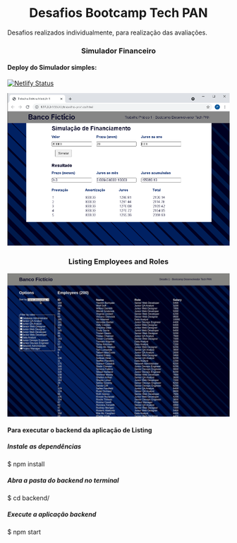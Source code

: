 <h1 align='center'>Desafios Bootcamp Tech PAN</h1>
<p> Desafios realizados individualmente, para realização das avaliações.<p>
  
<h3 align='center'>Simulador Financeiro</h3>

<h4>Deploy do Simulador simples:</h4>

[![Netlify Status](https://api.netlify.com/api/v1/badges/24fe08c7-970c-4074-85b9-6c49daf17044/deploy-status)](https://app.netlify.com/sites/simlador-emprestimo/deploys)

<img src='https://github.com/pauloricardoma/Desafios-Bootcamp-Tech-PAN/blob/main/Desafio%20M%C3%B3dulo%201/Desafio%20M%C3%B3dulo%201/assets/img/134270053-a521b702-7684-40de-8c47-1432250d2e3d.png?raw=true'/>

<h3 align='center'>Listing Employees and Roles</h3>

<img src='https://github.com/pauloricardoma/Desafios-Bootcamp-Tech-PAN/blob/main/Desafio%20M%C3%B3dulo%201/Desafio%20M%C3%B3dulo%201/assets/img/desafio-Tech-PAN-01.gif?raw=true'/>


<h4>Para executar o backend da aplicação de Listing</h4>

<h5>Instale as dependências</h5>

$ npm install

<h5>Abra a pasta do backend no terminal</h5>

$ cd backend/

<h5>Execute a aplicação backend</h5>

$ npm start

